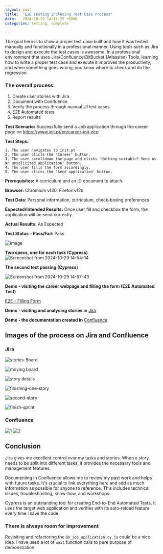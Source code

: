 ```yaml
---
layout: post
title:  "E2E Testing including Test Case Process"
date:   2024-10-29 14:11:29 +0000
categories: testing, complete

---
```

The goal here is to show a proper test case built and how it was tested manually and functionally in a professional manner. 
Using tools such as Jira to design and execute the test cases is awesome.
In a professional environment that uses Jira/Confluence/BitBucket (Atlassian) Tools, learning how to write a proper test case and execute it improves the productivity, and when something goes wrong, you know where to check and do the regression.  

### The overall process:

1. Create user stories with Jira
2. Document with Confluence
3. Verify the process through manual UI test cases
4. E2E Automated tests
5. Report results

**Test Scenario:** Successfully send a Job application through the career page on https://www.init.pt/en/career-init-dcp

**Test Steps:**

    1. The user navigates to init.pt
    2. The user clicls the 'Career' button.
    3. The user scrolldown the page and clicks 'Nothing suitable? Send us an unsolicited application' button.
    4. The user fills the form accordingly.
    5. The user clicks the 'Send application' button.

**Prerequisites:** A curriculum and an ID document to attach.

**Browser:** Chromium v130. Firefox v129

**Test Data:** Personal information, curriculum, check-boxing preferences

**Expected/Intended Results:** Once user fill and checkbox the form, the application will be send correctly.   

**Actual Results:** As Expected

**Test Status – Pass/Fail:** Pass

![image](https://github.com/user-attachments/assets/771cf138-5478-4775-acf4-4481b5eac039)

**Two specs, one for each task (Cypress)**
![Screenshot from 2024-10-29 14-54-14](https://github.com/user-attachments/assets/c8565f1e-36ff-4055-af9e-205679d4e73b)

**The second test passing (Cypress)**

![Screenshot from 2024-10-29 14-57-43](https://github.com/user-attachments/assets/aa27c8ec-ad8d-4a0a-ac30-2cee41929a8e)

**Demo - visiting the career webpage and filling the form (E2E Automated Test)**

[E2E - Filling Form](https://github.com/user-attachments/assets/66a9186f-bb07-408c-a5fc-c32ae7bbb122)

**Demo - visiting and analysing stories in**
[Jira](https://github.com/user-attachments/assets/b0f3a1a1-13f0-4b7f-84ed-a47d19ef3a1d)

**Demo - the documentation created in**
[Confluence](https://github.com/user-attachments/assets/4cbf9a20-7959-4b10-95be-0836cc3df92f)

## Images of the process on Jira and Confluence 
### Jira
![stories-Board](https://github.com/user-attachments/assets/b533d88c-3373-4188-a15a-2028d999ec83)

![moving board](https://github.com/user-attachments/assets/921e6614-5d72-4c33-bc32-bb697fe02f50)

![story details](https://github.com/user-attachments/assets/4ef72ead-f022-4c4b-ab75-81e2fcb1dfc1)

![finishing-one-story](https://github.com/user-attachments/assets/a3423d5f-8d2c-48d5-8789-fd1941adbc17)

![second-story](https://github.com/user-attachments/assets/1849ac77-bdb2-48ee-a1c7-2e8e47f111bc)

![finish-sprint](https://github.com/user-attachments/assets/714fa49d-6797-4358-87c8-74849abc72de)

### Confluence
![1](https://github.com/user-attachments/assets/8b8d407d-f1fe-43cd-8132-eee4cf8c1c53)
![2](https://github.com/user-attachments/assets/64b8bc31-b767-46ee-ad0e-ae1d06b3a0d8)


## Conclusion
Jira gives me excellent control over my tasks and stories. When a story needs to be split into different tasks, it provides the necessary tools
and management features.

Documenting in Confluence allows me to review my past work and helps with future tasks. It's crucial to link everything here and add as
much information as possible for anyone to reference. This includes technical issues, troubleshooting, know-how, and workshops.

Cypress is an outstanding tool for creating End-to-End Automated Tests. It uses the target web application and verifies with its auto-reload
feature every time I save the code.

### There is always room for improvement
Revisiting and refactoring the `do_job_application.cy.js` could be a nice idea. I have used a lot of `wait` function calls to pure purpose of
demonstration.
